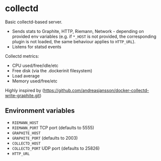 collectd
========

Basic collectd-based server.
* Sends stats to Graphite, HTTP, Riemann, Network - depending on provided env variables (e.g. if `*_HOST` is not provided, the corresponding plugin is not loaded, the same behaviour applies to `HTTP_URL`).
* Listens for statsd events

Collectd metrics:

* CPU used/free/idle/etc
* Free disk (via the .dockerinit filesystem)
* Load average
* Memory used/free/etc

Highly inspired by (https://github.com/andreasjansson/docker-collectd-write-graphite.git)

Environment variables
---------------------
* `RIEMANN_HOST`
* `RIEMANN_PORT` TCP port (defaults to 5555)
* `GRAPHITE_HOST`
* `GRAPHITE_PORT` (defaults to 2003)
* `COLLECTD_HOST`
* `COLLECTD_PORT` UDP port (defaults to 25826)
* `HTTP_URL`
